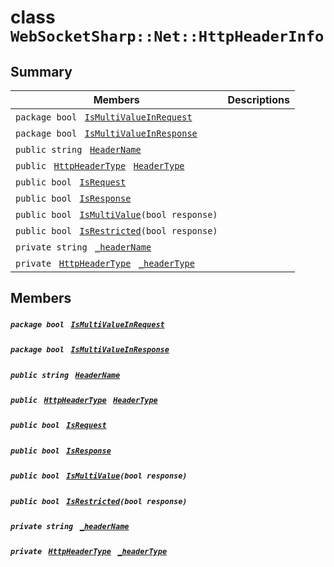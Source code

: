 # class `WebSocketSharp::Net::HttpHeaderInfo` 

## Summary

 Members                                | Descriptions                                
----------------------------------------|---------------------------------------------
`package bool ` [`IsMultiValueInRequest`](#class_web_socket_sharp_1_1_net_1_1_http_header_info_1ab8a648f99c0cadde456345e392105fb5) | 
`package bool ` [`IsMultiValueInResponse`](#class_web_socket_sharp_1_1_net_1_1_http_header_info_1aea6409b0fc3118baf425198310a29502) | 
`public string ` [`HeaderName`](#class_web_socket_sharp_1_1_net_1_1_http_header_info_1aea44a5b19250c505dd6133eed64d3bdc) | 
`public ` [`HttpHeaderType`](WebSocketSharp--Net.md)` ` [`HeaderType`](#class_web_socket_sharp_1_1_net_1_1_http_header_info_1a7d8890b6e09ba0198ff91ec219f296f3) | 
`public bool ` [`IsRequest`](#class_web_socket_sharp_1_1_net_1_1_http_header_info_1a075164d83bd000c17b1ec48bab56355d) | 
`public bool ` [`IsResponse`](#class_web_socket_sharp_1_1_net_1_1_http_header_info_1adb1edb10dfdd9765644de7670c57372d) | 
`public bool ` [`IsMultiValue`](#class_web_socket_sharp_1_1_net_1_1_http_header_info_1a571d53e2d6164567eead1a26b3104177)`(bool response)` | 
`public bool ` [`IsRestricted`](#class_web_socket_sharp_1_1_net_1_1_http_header_info_1aaa3bedbefc748b127a5f5972574ac67c)`(bool response)` | 
`private string ` [`_headerName`](#class_web_socket_sharp_1_1_net_1_1_http_header_info_1af1d0bc6ddb37931e67a8ce5b377d5760) | 
`private ` [`HttpHeaderType`](WebSocketSharp--Net.md)` ` [`_headerType`](#class_web_socket_sharp_1_1_net_1_1_http_header_info_1ab7117907c4daab144b40dac4fa8d8dc7) | 

## Members

##### `package bool ` [`IsMultiValueInRequest`](#class_web_socket_sharp_1_1_net_1_1_http_header_info_1ab8a648f99c0cadde456345e392105fb5) 

##### `package bool ` [`IsMultiValueInResponse`](#class_web_socket_sharp_1_1_net_1_1_http_header_info_1aea6409b0fc3118baf425198310a29502) 

##### `public string ` [`HeaderName`](#class_web_socket_sharp_1_1_net_1_1_http_header_info_1aea44a5b19250c505dd6133eed64d3bdc) 

##### `public ` [`HttpHeaderType`](WebSocketSharp--Net.md)` ` [`HeaderType`](#class_web_socket_sharp_1_1_net_1_1_http_header_info_1a7d8890b6e09ba0198ff91ec219f296f3) 

##### `public bool ` [`IsRequest`](#class_web_socket_sharp_1_1_net_1_1_http_header_info_1a075164d83bd000c17b1ec48bab56355d) 

##### `public bool ` [`IsResponse`](#class_web_socket_sharp_1_1_net_1_1_http_header_info_1adb1edb10dfdd9765644de7670c57372d) 

##### `public bool ` [`IsMultiValue`](#class_web_socket_sharp_1_1_net_1_1_http_header_info_1a571d53e2d6164567eead1a26b3104177)`(bool response)` 

##### `public bool ` [`IsRestricted`](#class_web_socket_sharp_1_1_net_1_1_http_header_info_1aaa3bedbefc748b127a5f5972574ac67c)`(bool response)` 

##### `private string ` [`_headerName`](#class_web_socket_sharp_1_1_net_1_1_http_header_info_1af1d0bc6ddb37931e67a8ce5b377d5760) 

##### `private ` [`HttpHeaderType`](WebSocketSharp--Net.md)` ` [`_headerType`](#class_web_socket_sharp_1_1_net_1_1_http_header_info_1ab7117907c4daab144b40dac4fa8d8dc7) 

